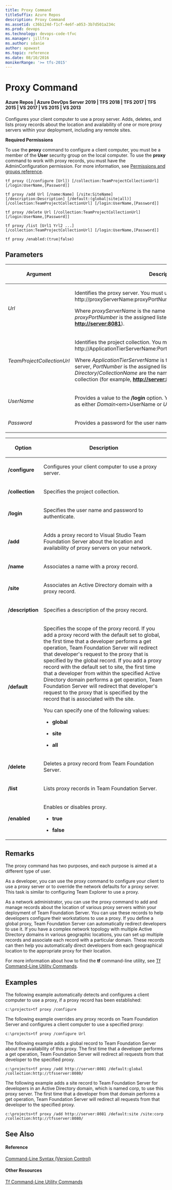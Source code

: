 ```yaml
---
title: Proxy Command
titleSuffix: Azure Repos
description: Proxy Command
ms.assetid: c36b124d-f1cf-4e6f-a053-3b7d501a234c
ms.prod: devops
ms.technology: devops-code-tfvc
ms.manager: jillfra
ms.author: sdanie
author: apawast
ms.topic: reference
ms.date: 08/10/2016
monikerRange: '>= tfs-2015'
---
```



# Proxy Command

#### Azure Repos | Azure DevOps Server 2019 | TFS 2018 | TFS 2017 | TFS 2015 | VS 2017 | VS 2015 | VS 2013

Configures your client computer to use a proxy server. Adds, deletes, and lists proxy records about the location and availability of one or more proxy servers within your deployment, including any remote sites.

**Required Permissions**

To use the **proxy** command to configure a client computer, you must be a member of the **User** security group on the local computer. To use the **proxy** command to work with proxy records, you must have the AdminConfiguration permission. For more information, see [Permissions and groups reference](../../organizations/security/permissions.md).

```
tf proxy ([/configure [Url]) [/collection:TeamProjectCollectionUrl]
[/login:UserName,[Password]]
```

```
tf proxy /add Url [/name:Name] [/site:SiteName] 
[/description:Description] [/default:(global|site|all)] 
[/collection:TeamProjectCollectionUrl] [/login:UserName,[Password]] 
```

```
tf proxy /delete Url [/collection:TeamProjectCollectionUrl]
[/login:UserName,[Password]] 
```

```
tf proxy /list [Url1 Yrl2 ...] 
[/collection:TeamProjectCollectionUrl] [/login:UserName,[Password]]
```

```
tf proxy /enabled:(true|false)
```

## Parameters

<table><thead>
<tr><th><p><strong>Argument</strong></p></th><th><p><strong>Description</strong></p></th></tr></thead><tbody>
<tr>
	<td><p><em>Url</em></p></td>
    <td><p>Identifies the proxy server. You must use the following format: http://proxyServerName:proxyPortNumber.</p><p>Where <em>proxyServerName</em> is the name of the proxy server and <em>proxyPortNumber</em> is the assigned listening port (for example, <strong><a href="http://server:8081" data-raw-source="http://server:8081">http://server:8081</a></strong>).</p></td></tr>
<tr>
	<td><p><em>TeamProjectCollectionUrl</em></p></td>
    <td><p>Identifies the project collection. You must use the following format: http://ApplicationTierServerName:PortNumber/<em>Directory</em>/<em>CollectionName</em>.</p><p>Where <em>ApplicationTierServerName</em> is the name of the application-tier server, <em>PortNumber</em> is the assigned listening port, and <em>Directory</em>/<em>CollectionName</em> are the names of the directory and the collection (for example, <strong><a href="http://server:8080/tfs/newcollection1" data-raw-source="http://server:8080/tfs/newcollection1">http://server:8080/tfs/newcollection1</a></strong>).</p></td></tr>
<tr>
	<td><p><em>UserName</em></p></td>
    <td><p>Provides a value to the <strong>/login</strong> option. You can specify a user name value as either <em>Domain</em>&lt;em&gt;UserName</em> or <em>UserName</em>.</p></td></tr>
<tr>
	<td><p><em>Password</em></p></td>
	<td><p>Provides a password for the user name.</p></td></tr></tbody>
</table>

<table><thead>
<tr><th><p><strong>Option</strong></p></th><th><p><strong>Description</strong></p></th></tr></thead><tbody>
<tr>
	<td><p><strong>/configure</strong></p></td>
	<td><p>Configures your client computer to use a proxy server.</p></td></tr>
<tr>
	<td><p><strong>/collection</strong></p></td>
	<td><p>Specifies the project collection.</p></td></tr>
<tr>
	<td><p><strong>/login</strong></p></td>
	<td><p>Specifies the user name and password to authenticate.</p></td></tr>
<tr>
	<td><p><strong>/add</strong></p></td>
	<td><p>Adds a proxy record to Visual Studio Team Foundation Server about the location and availability of proxy servers on your network.</p></td></tr>
<tr>
	<td><p><strong>/name</strong></p></td>
	<td><p>Associates a name with a proxy record.</p></td></tr>
<tr>
	<td><p><strong>/site</strong></p></td>
	<td><p>Associates an Active Directory domain with a proxy record.</p></td></tr>
<tr>
	<td><p><strong>/description</strong></p></td>
	<td><p>Specifies a description of the proxy record.</p></td></tr>
<tr>
	<td><p><strong>/default</strong></p></td>
    <td><p>Specifies the scope of the proxy record. If you add a proxy record with the default set to global, the first time that a developer performs a get operation, Team Foundation Server will redirect that developer&#39;s request to the proxy that is specified by the global record. If you add a proxy record with the default set to site, the first time that a developer from within the specified Active Directory domain performs a get operation, Team Foundation Server will redirect that developer&#39;s request to the proxy that is specified by the record that is associated with the site.</p><p>You can specify one of the following values:</p><ul><li><p><strong>global</strong></p></li><li><p><strong>site</strong></p></li><li><p><strong>all</strong></p></li></ul></td></tr>
<tr>
	<td><p><strong>/delete</strong></p></td>
	<td><p>Deletes a proxy record from Team Foundation Server.</p></td></tr>
<tr>
	<td><p><strong>/list</strong></p></td>
	<td><p>Lists proxy records in Team Foundation Server.</p></td></tr>
<tr>
	<td><p><strong>/enabled</strong></p></td>
	<td><p>Enables or disables proxy.</p><ul><li><p><strong>true</strong></p></li><li><p><strong>false</strong></p></li></ul></td></tr></tbody>
</table>

## Remarks
The proxy command has two purposes, and each purpose is aimed at a different type of user.

As a developer, you can use the proxy command to configure your client to use a proxy server or to override the network defaults for a proxy server. This task is similar to configuring Team Explorer to use a proxy.

As a network administrator, you can use the proxy command to add and manage records about the location of various proxy servers within your deployment of Team Foundation Server. You can use these records to help developers configure their workstations to use a proxy. If you define a global proxy, Team Foundation Server can automatically redirect developers to use it. If you have a complex network topology with multiple Active Directory domains in various geographic locations, you can set up multiple records and associate each record with a particular domain. These records can then help you automatically direct developers from each geographical location to the appropriate proxy for their location.

For more information about how to find the **tf** command-line utility, see [Tf Command-Line Utility Commands](https://msdn.microsoft.com/library/z51z7zy0).
## Examples
The following example automatically detects and configures a client computer to use a proxy, if a proxy record has been established:

```
c:\projects>tf proxy /configure
```

The following example overrides any proxy records on Team Foundation Server and configures a client computer to use a specified proxy:

```
c:\projects>tf proxy /configure Url
```

The following example adds a global record to Team Foundation Server about the availability of this proxy. The first time that a developer performs a get operation, Team Foundation Server will redirect all requests from that developer to the specified proxy.

```
c:\projects>tf proxy /add http://server:8081 /default:global /collection:http://tfsserver:8080/
```

The following example adds a site record to Team Foundation Server for developers in an Active Directory domain, which is named corp, to use this proxy server. The first time that a developer from that domain performs a get operation, Team Foundation Server will redirect all requests from that developer to the specified proxy.

```
c:\projects>tf proxy /add http://server:8081 /default:site /site:corp /collection:http://tfsserver:8080/
```

## See Also

#### Reference

[Command-Line Syntax (Version Control)](https://msdn.microsoft.com/library/56f7w6be)

#### Other Resources

[Tf Command-Line Utility Commands](https://msdn.microsoft.com/library/z51z7zy0)
